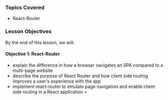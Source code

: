 <!-- h1, h2 already used by CTD Learns -->
### Topics Covered

- React-Router

### Lesson Objectives

By the end of this lesson, we will:

#### Objective 1: React-Router

- explain the difference in how a browser navigates an SPA compared to a multi-page website
- describe the purpose of React Router and how client side routing improves a user's experience with the app
- implement react-router to emulate page navigation and enable client side routing in a React application
=
